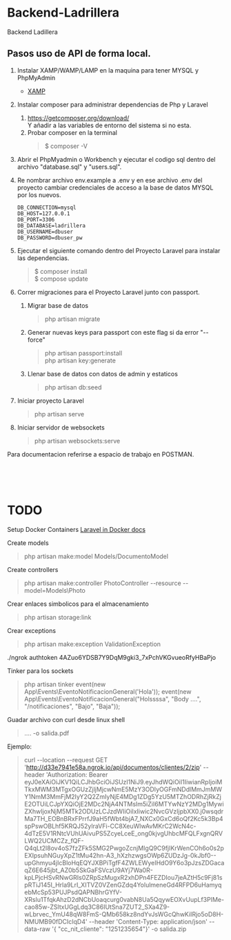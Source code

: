 # Backend-Ladrillera

Backend Ladillera

## Pasos uso de API de forma local.

1.  Instalar XAMP/WAMP/LAMP en la maquina para tener MYSQL y PhpMyAdmin
    - [XAMP](https://www.apachefriends.org/es/download.html)
2.  Instalar composer para administrar dependencias de Php y Laravel

    1.  https://getcomposer.org/download/  
        Y añadir a las variables de entorno del sistema si no esta.
    2.  Probar composer en la terminal
        > $ composer -V

3.  Abrir el PhpMyadmin o Workbench y ejecutar el codigo sql dentro del archivo "database.sql" y "users.sql".
4.  Re nombrar archivo env.example a .env y en ese archivo .env del proyecto cambiar credenciales de acceso a la base de datos MYSQL por los nuevos.
    ```
    DB_CONNECTION=mysql
    DB_HOST=127.0.0.1
    DB_PORT=3306
    DB_DATABASE=ladrillera
    DB_USERNAME=dbuser
    DB_PASSWORD=dbuser_pw
    ```
5.  Ejecutar el siguiente comando dentro del Proyecto Laravel para instalar las dependencias.
    > $ composer install  
    > $ compose update
6.  Correr migraciones para el Proyecto Laravel junto con passport.
    1.  Migrar base de datos
        > php artisan migrate
    2.  Generar nuevas keys para passport con este flag si da error "--force"
        > php artisan passport:install  
        > php artisan key:generate
    3.  Llenar base de datos con datos de admin y estaticos
        > php artisan db:seed
7.  Iniciar proyecto Laravel
    > php artisan serve
8.  Iniciar servidor de websockets
    > php artisan websockets:serve

Para documentacion referirse a espacio de trabajo en POSTMAN.

&nbsp;  
&nbsp;  
&nbsp;

# TODO

Setup Docker Containers
[Laravel in Docker docs](https://buddy.works/guides/laravel-in-docker?utm_source=medium&utm_medium=post&utm_campaign=laravel-in-docker&utm_content=link)

Create models

> php artisan make:model Models/DocumentoModel

Create controllers

> php artisan make:controller PhotoController --resource --model=Models\Photo

Crear enlaces simbolicos para el almacenamiento

> php artisan storage:link

Crear exceptions

> php artisan make:exception ValidationException

./ngrok authtoken 4AZuo6YDSB7Y9DqM9gki3_7xPchVKGvueoRfyHBaPjo

Tinker para los sockets

> php artisan tinker
> event(new App\Events\EventoNotificacionGeneral('Hola'));
> event(new App\Events\EventoNotificacionGeneral("Holssssa", "Body ....", "/notificaciones", "Bajo", "Baja"));


Guadar archivo con curl desde linux shell  

> .... -o salida.pdf

Ejemplo:
> curl --location --request GET 'http://d33e7941e58a.ngrok.io/api/documentos/clientes/2/zip' --header 'Authorization: Bearer eyJ0eXAiOiJKV1QiLCJhbGciOiJSUzI1NiJ9.eyJhdWQiOiI1IiwianRpIjoiMTkxMWM3MTgxOGUzZjljMjcwNmE5MzY3ODIyOGFmNDdlMmJmMWY1NmM3MmFjM2IyY2Q2ZmIyNjE4MDg1ZDg5YzU5MTZhODRhZjRkZjE2OTUiLCJpYXQiOjE2MDc2NjA4NTMsIm5iZiI6MTYwNzY2MDg1MywiZXhwIjoxNjM5MTk2ODUzLCJzdWIiOiIxIiwic2NvcGVzIjpbXX0.j0wsqdrMa7TH_EOBnBRxFPrrfJ9aH5fWbt4bjA7_NXCx0GxCd6oQf2Kc5k3Bp4spPswOBLhf5KRQJ52ylraVFi-CC8XeuWlwAvMKrC2WcN4c-4dTzE5V1RNtcVUhUAivuPS5ZcyeLceE_ong0kjvgUhbcMFQLFxgnQRVLWQ2UCMCZz_fQF-Q4qLt2l8ov4oS7fzZFk5SMG2PwgoZcnjMIgQ9C9fjIKrWenCOh6o0s2pEXIpsuhNGuyXpZ1tMu42hn-A3_hXzhzwgsOWp6ZUDzJg-0kJbf0--upGhmyu4jIcBloHqEQYJXBPiTgfF4ZWLEWyeIHdO9Y6o3pJzsZDGacaqZ6E645jbt_AZ0b5SkGaFSVczU9AYj7Wa0R-kpLPjcHSvRNwGRIs0ZRpSzMugxR2xhDPn4FEZDIou7jeAZtH5c9Fj81spRTiJ145I_Hrla9LrI_XITVZ0VZenGZdq4YolulmeneGd4RFPD6uHamyqebMcSp53PUJPsdQAPNBhrGYfV-XRslu1TfqkAhzD2dNCbUoaqcurg0vabN8Ua5QqywEOXvUupLf3PIMe-cao85w-ZSltxUGgLdq3C86IUtSna7ZUT2_SXa4Z9-wLbrvec_YmU48qW8FmS-QMb658kz8ndYvJsWGcQhwKiIRjo5oD8H-NMUMB90fDCIcIqD4' --header 'Content-Type: application/json' --data-raw '{   "cc_nit_cliente": "1251235654"}' -o salida.zip